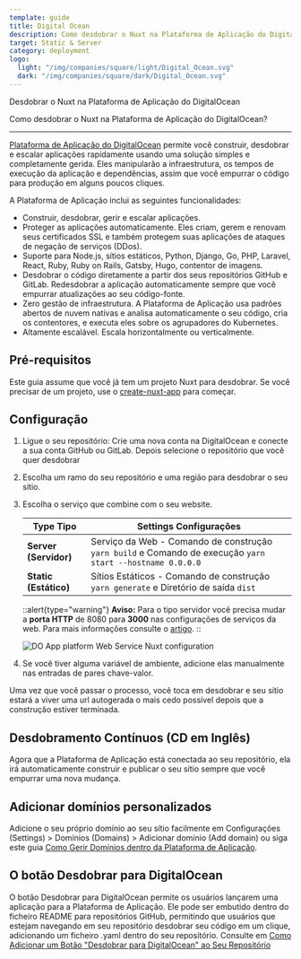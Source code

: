 ```yaml
---
template: guide
title: Digital Ocean
description: Como desdobrar o Nuxt na Plataforma de Aplicação do DigitalOcean?
target: Static & Server
category: deployment
logo:
  light: "/img/companies/square/light/Digital_Ocean.svg"
  dark: "/img/companies/square/dark/Digital_Ocean.svg"
---
```

Desdobrar o Nuxt na Plataforma de Aplicação do DigitalOcean

Como desdobrar o Nuxt na Plataforma de Aplicação do DigitalOcean?

---

[Plataforma de Aplicação do DigitalOcean](https://www.digitalocean.com/products/app-platform/) permite você construir, desdobrar e escalar aplicações rapidamente usando uma solução simples e completamente gerida. Eles manipularão a infraestrutura, os tempos de execução da aplicação e dependências, assim que você empurrar o código para produção em alguns poucos cliques.

A Plataforma de Aplicação inclui as seguintes funcionalidades:

- Construir, desdobrar, gerir e escalar aplicações.
- Proteger as aplicações automaticamente. Eles criam, gerem e renovam seus certificados SSL e também protegem suas aplicações de ataques de negação de serviços (DDos).
- Suporte para Node.js, sítios estáticos, Python, Django, Go, PHP, Laravel, React, Ruby, Ruby on Rails, Gatsby, Hugo, contentor de imagens.
- Desdobrar o código diretamente a partir dos seus repositórios GitHub e GitLab. Redesdobrar a aplicação automaticamente sempre que você empurrar atualizações ao seu código-fonte.
- Zero gestão de infraestrutura. A Plataforma de Aplicação usa padrões abertos de nuvem nativas e analisa automaticamente o seu código, cria os contentores, e executa eles sobre os agrupadores do Kubernetes.
- Altamente escalável. Escala horizontalmente ou verticalmente.

## Pré-requisitos

Este guia assume que você já tem um projeto Nuxt para desdobrar. Se você precisar de um projeto, use o [create-nuxt-app](https://github.com/nuxt/create-nuxt-app) para começar.

## Configuração

1. Ligue o seu repositório: Crie uma nova conta na DigitalOcean e conecte a sua conta GitHub ou GitLab. Depois selecione o repositório que você quer desdobrar
2. Escolha um ramo do seu repositório e uma região para desdobrar o seu sítio.
3. Escolha o serviço que combine com o seu website.

   | Type Tipo      | Settings Configurações                                                              |
   | ---------- | ---------------------------------------------------------------------- |
   | **Server (Servidor)** | Serviço da Web - Comando de construção `yarn build` e Comando de execução `yarn start --hostname 0.0.0.0`  |
   | **Static (Estático)** | Sítios Estáticos - Comando de construção `yarn generate` e Diretório de saída `dist` |

   ::alert{type="warning"}
    **Aviso:** Para o tipo servidor você precisa mudar a **porta HTTP** de 8080 para **3000** nas configurações de serviços da web. Para mais informações consulte o [artigo](https://dev.to/tillsanders/deploy-nuxt-js-on-digitalocean-app-platform-in-5-minutes-or-less-2dij).
   ::

   ![DO App platform Web Service Nuxt configuration](https://i.imgur.com/BhBu49J.png)

4. Se você tiver alguma variável de ambiente, adicione elas manualmente nas entradas de pares chave-valor.

Uma vez que você passar o processo, você toca em desdobrar e seu sítio estará a viver uma url autogerada o mais cedo possível depois que a construção estiver terminada.

## Desdobramento Contínuos (CD em Inglês)

Agora que a Plataforma de Aplicação está conectada ao seu repositório, ela irá automaticamente construir e publicar o seu sítio sempre que você empurrar uma nova mudança.

## Adicionar domínios personalizados

Adicione o seu próprio domínio ao seu sítio facilmente em Configurações (Settings) > Domínios (Domains)  > Adicionar domínio (Add domain) ou siga este guia [Como Gerir Domínios dentro da Plataforma de Aplicação](https://www.digitalocean.com/docs/app-platform/how-to/manage-domains/).

## O botão Desdobrar para DigitalOcean

O botão Desdobrar para DigitalOcean permite os usuários lançarem uma aplicação para a Plataforma de Aplicação. Ele pode ser embutido dentro do ficheiro README para repositórios GitHub, permitindo que usuários que estejam navegando em seu repositório desdobrar seu código em um clique, adicionando um ficheiro .yaml dentro do seu repositório. Consulte em [Como Adicionar um Botão "Desdobrar para DigitalOcean" ao Seu Repositório](https://www.digitalocean.com/docs/app-platform/how-to/add-deploy-do-button/)
